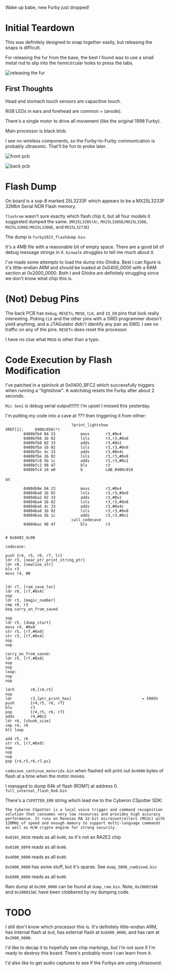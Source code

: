 Wake up babe, new Furby just dropped!


# Initial Teardown

This was definitely designed to snap together easily, but releasing the snaps is difficult.

For releasing the fur from the base, the best I found was to use a small metal rod to slip into the hemicircular holes to press the tabs.

![releasing the fur](images/releasing_the_fur.jpg)


## First Thoughts

Head and stomach touch sensors are capacitive touch.

RGB LEDs in ears and forehead are common + (anode).

There's a single motor to drive all movement (like the original 1998 Furby).

Main processor is black blob.

I see no wireless components, so the Furby-to-Furby communication is probably ultrasonic. That'll be fun to probe later.

![front pcb](images/board_front.jpg)

![back pcb](images/board_back.jpg)



# Flash Dump

On board is a sop-8 marked 25L3233F which appears to be a MX25L3233F 32Mbit Serial NOR Flash memory.

`flashrom` wasn't sure exactly which flash chip it, but all four models it suggested dumped the same. (`MX25L3205(A)`, `MX25L3205D/MX25L3208`, `MX25L3206E/MX25L3208E`, and `MX25L3273E`)

The dump is `furby2023_flashdump.bin`.

It's a 4MB file with a reasonable bit of empty space. There are a good bit of debug message strings in it. `binwalk` struggles to tell me much about it.

I've made some attempts to load the dump into Ghidra. Best I can figure is it's little-endian ARM and should be loaded at 0x0400_0000 with a RAM section at 0x2000_0000. Both I and Ghidra are definitely struggling since we don't know what chip this is.


# (Not) Debug Pins

The back PCB has `Debug`, `RESETn`, `MOSO`, `CLK`, and `IO_EN` pins that look really interesting. Poking `CLK` and the other pins with a SWD programmer doesn't yield anything, and a JTAGulator didn't identify any pair as SWD. I see no traffic on any of the pins. `RESETn` does reset the processor.

I have no clue what `MOSO` is other than a typo.


# Code Execution by Flash Modification


I've patched in a spinlock at 0x0400_BFC2 which successfully triggers when running a "lightshow". A watchdog resets the Furby after about 2 seconds.

`Mic Sen1` is debug serial output!!!!!!! I'm upset I missed this yesterday.

I'm putting my code into a cave at ??? then triggering it from either:

```
                             ?print_lightshow                                XREF[1]:     0400c050(*)  
        0400bfb4 04 23           movs       r3,#0x4
        0400bfb6 1b 02           lsls       r3,r3,#0x8
        0400bfb8 02 33           adds       r3,#0x2
        0400bfba 1b 02           lsls       r3,r3,#0x8
        0400bfbc 4c 33           adds       r3,#0x4c
        0400bfbe 1b 02           lsls       r3,r3,#0x8
        0400bfc0 5b 1c           adds       r3,r3,#0x1
        0400bfc2 98 47           blx        r3
        0400bfc4 24 e0           b          LAB_0400c010
```

or:

```
        04004b9e 04 23           movs       r3,#0x4
        04004ba0 1b 02           lsls       r3,r3,#0x8
        04004ba2 02 33           adds       r3,#0x2
        04004ba4 1b 02           lsls       r3,r3,#0x8
        04004ba6 4c 33           adds       r3,#0x4c
        04004ba8 1b 02           lsls       r3,r3,#0x8
        04004baa 5b 1c           adds       r3,r3,#0x1
                             call_codecave
        04004bac 98 47           blx        r3
```



```

# 0x0402_4c00

codecave:

push {r4, r5, r6, r7, lr}
ldr r3, [near_ptr_print_string_ptr]
ldr r0, [newline_str]
blx r3
movs r4, #0


ldr r7, [ram_save_loc]
ldr r0, [r7,#0x4]
nop
ldr r3, [magic_number]
cmp r0, r3
beq carry_on_from_saved

nop
ldr r5, [dump_start]
movs r4, #0x0
str r5, [r7,#0x0]
str r3, [r7,#0x4]
nop
nop

carry_on_from_saved:
ldr r5, [r7,#0x0]
nop
nop
loop:
nop
nop

ldrh       r0,[r4,r5]
nop
ldr        r3,[ptr_print_hex]                               = 5905h
push       {r4,r5, r6, r7}
blx        r3
pop        {r4,r5, r6, r7}
adds       r4,#0x2
ldr r6, [chunk_size]
cmp r4, r6
blt loop

add r5, r6
str r5, [r7,#0x0]
nop
nop
nop
pop {r4,r5,r6,r7,pc}
```

`codecave_continue_motoridx.bin` when flashed will print out `0x4000` bytes of flash at a time when the motor moves.


I managed to dump 64k of flash (ROM?) at address 0. `full_internal_flash_0x0.bin`

There's a `CSPOTTER_ERR` string which lead me to the Cyberon CSpotter SDK:

```
The Cyberon CSpotter is a local voice trigger and command recognition solution that consumes very low resources and provides high accuracy performance. It runs on Renesas RA 32-bit microcontrollers (MCUs) with 120MHz of speed and enough memory to support multi-language commands as well as H/W crypto engine for strong security.
```

`0x0101_0010` reads as all `0x00`, so it's not an RA2E2 chip

`0x0100_80F0` reads as all `0x00`.

`0x4000_0000` reads as all `0x00`.

`0x5000_0000` has some stuff, but it's sparse. See `dump_5000_combined.bin`

`0xE000_0000` reads as all `0x00`.

Ram dump at `0x200_0000` can be found at `dump_ram.bin`. Note, `0x200033A8` and `0x200033AC` have been clobbered by my dumping code.


# TODO

I still don't know which processor this is. It's definitely little-endian ARM, has internal flash at `0x0`, has external flash at `0x0400_0000`, and has ram at `0x2000_0000`.

I'd like to decap it to hopefully see chip markings, but I'm not sure if I'm ready to destroy this board. There's probably more I can learn from it.

I'd also like to get audio captures to see if the Furbys are using ultrasound.


